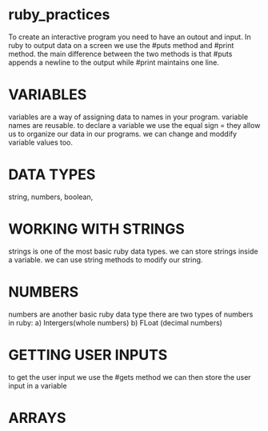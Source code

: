 # ruby_practices

To create an interactive program you need to have an outout and input.
In ruby to output data on a screen we use the #puts method and #print method.
the main difference between the two methods is that #puts appends a newline to the output while #print maintains one line.

# VARIABLES

variables are a way of assigning data to names in your program.
variable names are reusable.
to declare a variable we use the equal sign =
they allow us to organize our data in our programs.
we can change and moddify variable values too.

# DATA TYPES
string, numbers, boolean,

# WORKING WITH STRINGS
strings is one of the most basic ruby data types.
we can store strings inside a variable.
we can use string methods to modify our string.

# NUMBERS
numbers are another basic ruby data type
there are two types of numbers in ruby:
    a) Intergers(whole numbers)
    b) FLoat (decimal numbers)

# GETTING USER INPUTS
to get the user input we use the #gets method
we can then store the user input in a variable

# ARRAYS
